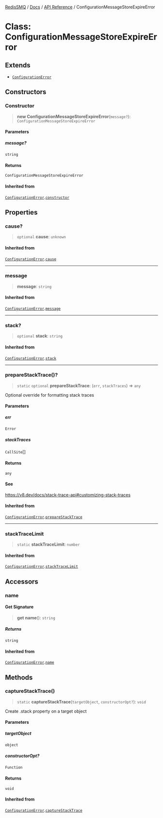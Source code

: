 [RedisSMQ](../../../README.md) / [Docs](../../README.md) / [API Reference](../README.md) / ConfigurationMessageStoreExpireError

# Class: ConfigurationMessageStoreExpireError

## Extends

- [`ConfigurationError`](ConfigurationError.md)

## Constructors

### Constructor

> **new ConfigurationMessageStoreExpireError**(`message?`): `ConfigurationMessageStoreExpireError`

#### Parameters

##### message?

`string`

#### Returns

`ConfigurationMessageStoreExpireError`

#### Inherited from

[`ConfigurationError`](ConfigurationError.md).[`constructor`](ConfigurationError.md#constructor)

## Properties

### cause?

> `optional` **cause**: `unknown`

#### Inherited from

[`ConfigurationError`](ConfigurationError.md).[`cause`](ConfigurationError.md#cause)

***

### message

> **message**: `string`

#### Inherited from

[`ConfigurationError`](ConfigurationError.md).[`message`](ConfigurationError.md#message)

***

### stack?

> `optional` **stack**: `string`

#### Inherited from

[`ConfigurationError`](ConfigurationError.md).[`stack`](ConfigurationError.md#stack)

***

### prepareStackTrace()?

> `static` `optional` **prepareStackTrace**: (`err`, `stackTraces`) => `any`

Optional override for formatting stack traces

#### Parameters

##### err

`Error`

##### stackTraces

`CallSite`[]

#### Returns

`any`

#### See

https://v8.dev/docs/stack-trace-api#customizing-stack-traces

#### Inherited from

[`ConfigurationError`](ConfigurationError.md).[`prepareStackTrace`](ConfigurationError.md#preparestacktrace)

***

### stackTraceLimit

> `static` **stackTraceLimit**: `number`

#### Inherited from

[`ConfigurationError`](ConfigurationError.md).[`stackTraceLimit`](ConfigurationError.md#stacktracelimit)

## Accessors

### name

#### Get Signature

> **get** **name**(): `string`

##### Returns

`string`

#### Inherited from

[`ConfigurationError`](ConfigurationError.md).[`name`](ConfigurationError.md#name)

## Methods

### captureStackTrace()

> `static` **captureStackTrace**(`targetObject`, `constructorOpt?`): `void`

Create .stack property on a target object

#### Parameters

##### targetObject

`object`

##### constructorOpt?

`Function`

#### Returns

`void`

#### Inherited from

[`ConfigurationError`](ConfigurationError.md).[`captureStackTrace`](ConfigurationError.md#capturestacktrace)
